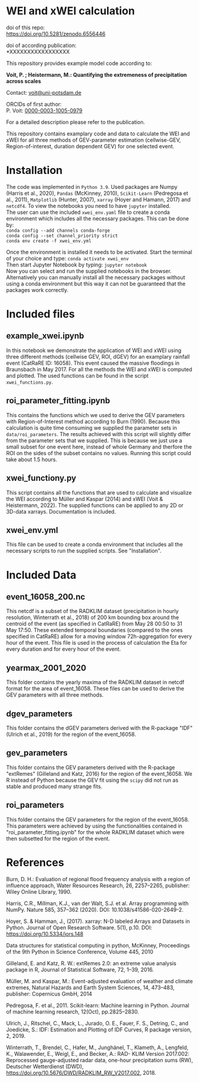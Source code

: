 # WEI and xWEI calculation 


doi of this repo:  
https://doi.org/10.5281/zenodo.6556446

doi of according publication:  
*XXXXXXXXXXXXXXXXX

This repository provides example model code according to: 

**Voit, P. ; Heistermann, M.: Quantifying the extremeness of precipitation across scales**

Contact: [voit@uni-potsdam.de](voit@uni-potsdam.de)

ORCIDs of first author:   
P. Voit:  [0000-0003-1005-0979](https://orcid.org/0000-0003-1005-0979)   
 

For a detailed description please refer to the publication.

This repository contains examplary code and data to calculate the WEI and xWEI for all three methods of GEV-parameter
estimation (cellwise-GEV, Region-of-interest, duration dependent GEV) for one selected event.

# Installation
The code was implemented in `Python 3.9`. Used packages are Numpy (Harris et al., 2020), `Pandas`
(McKinney, 2010), `Scikit-Learn` (Pedregosa et al., 2011), `Matplotlib` (Hunter, 2007),
`xarray` (Hoyer and Hamann, 2017) and `netcdf4`. To view the notebooks you need to have `jupyter` installed.  
The user can use the included `xwei_env.yaml` file to create a conda environment which includes all the necessary
packages. This can be done by:  
`conda config --add channels conda-forge`  
`conda config --set channel_priority strict`  
`conda env create -f xwei_env.yml`

Once the environment is installed it needs to be activated. Start the terminal of your choice and type:
`conda activate xwei_env`  
Then start Jupyter Notebook by typing:
`jupyter notebook`  
Now you can select and run the supplied notebooks in the browser.  
Alternatively you can manually install all the necessary packages without using a conda environment but this way it
can not be guaranteed that the packages work correctly.

# Included files
## example_xwei.ipynb
In this notebook we demonstrate the application of WEI and xWEI using three different methods
(cellwise GEV, ROI, dGEV) for an examplary rainfall event (CatRaRE ID: 16058). This event caused
the massive floodings in Braunsbach in May 2017. For all the methods the WEI and xWEI is computed and plotted.
The used functions can be found in the script `xwei_functions.py`.

## roi_parameter_fitting.ipynb
This contains the functions which we used to derive the GEV parameters with Region-of-Interest method
according to Burn (1990). Because this calculation is quite time consuming we supplied the parameter sets in
`data/roi_parameters`. The results achieved with this script will slightly differ from the parameter sets
that we supplied. This is because we just use a small subset for one event here, 
instead of whole Germany and therfore the ROI on the sides of the subset  contains no values.
Running this script could take about 1.5 hours.

## xwei_functiony.py
This script contains all the functions that are used to calculate and visualize the WEI according to
Müller and Kaspar (2014) and xWEI (Voit & Heistermann, 2022).
The supplied functions can be applied to any 2D or 3D-data xarrays.
Documentation is included.

## xwei_env.yml
This file can be used to create a conda environment that includes all the necessary scripts to run the supplied
scripts. See "Installation".

# Included Data
## event_16058_200.nc
This netcdf is a subset of the RADKLIM dataset (precipitation in hourly resolution, Winterrath et al., 2018) of 200 km bounding box around the centroid of the event
(as specified in CatRaRE) from May 28 00:50 to 31 May 17:50. These extended temporal boundaries (compared to 
the ones specified in CatRaRE) allow for a moving window 72h-aggregation for every hour of the event.
This file is used in the process of calculation the Eta for every duration and for every hour of the event.

## yearmax_2001_2020
This folder contains the yearly maxima of the RADKLIM dataset in netcdf format for the area of event_16058. These files can
be used to derive the GEV parameters with all three methods.

## dgev_parameters
This folder contains the dGEV parameters derived with the R-package "IDF" (Ulrich et al., 2019) for the region of
the event_16058.

## gev_parameters
This folder contains the GEV parameters derived with the R-package "extRemes" (Gilleland and Katz, 2016) for the region of
the event_16058. We R instead of Python because the GEV fit using the `scipy` did not run as stable and produced
many strange fits.

## roi_parameters
This folder contains the GEV parameters for the region of the event_16058. This parameters were achieved
by using the functionalities contained in "roi_parameter_fitting.ipynb" for the whole RADKLIM dataset which
were then subsetted for the region of the event.

# References
Burn, D. H.: Evaluation of regional flood frequency analysis with a region of influence approach, Water Resources Research, 26, 2257–2265,
publisher: Wiley Online Library, 1990.

Harris, C.R., Millman, K.J., van der Walt, S.J. et al. Array programming with NumPy. Nature 585, 357–362 (2020). DOI: 10.1038/s41586-020-2649-2.

Hoyer, S. & Hamman, J., (2017). xarray: N-D labeled Arrays and Datasets in Python. Journal of Open Research Software. 5(1), p.10. DOI: https://doi.org/10.5334/jors.148

Data structures for statistical computing in python, McKinney, Proceedings of the 9th Python in Science Conference, Volume 445, 2010

Gilleland, E. and Katz, R. W.: extRemes 2.0: an extreme value analysis package in R, Journal of Statistical Software, 72, 1–39, 2016.

Müller, M. and Kaspar, M.: Event-adjusted evaluation of weather and climate extremes, Natural Hazards and Earth System Sciences, 14,
473–483, publisher: Copernicus GmbH, 2014

Pedregosa, F. et al., 2011. Scikit-learn: Machine learning in Python. Journal of machine learning research, 12(Oct), pp.2825–2830.

Ulrich, J., Ritschel, C., Mack, L., Jurado, O. E., Fauer, F. S., Detring, C., and Joedicke, S.: IDF: Estimation and Plotting of IDF Curves, R
package version, 2, 2019.

Winterrath, T., Brendel, C., Hafer, M., Junghänel, T., Klameth, A., Lengfeld, K., Walawender, E., Weigl, E., and Becker, A.: RAD-
KLIM Version 2017.002: Reprocessed gauge-adjusted radar data, one-hour precipitation sums (RW), Deutscher Wetterdienst (DWD),
https://doi.org/10.5676/DWD/RADKLIM_RW_V2017.002, 2018.
